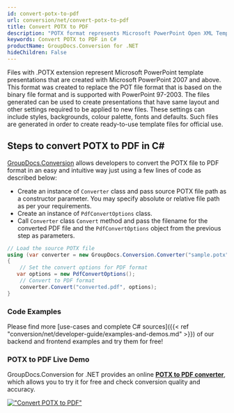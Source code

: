 ```yaml
---
id: convert-potx-to-pdf
url: conversion/net/convert-potx-to-pdf
title: Convert POTX to PDF
description: "POTX format represents Microsoft PowerPoint Open XML Template with .potx extension. Learn how to convert POTX to PDF file programmatically in C# language using GroupDocs.Conversion for .NET library."
keywords: Convert POTX to PDF in C#
productName: GroupDocs.Conversion for .NET
hideChildren: False
---
```


Files with .POTX extension represent Microsoft PowerPoint template presentations that are created with Microsoft PowerPoint 2007 and above. This format was created to replace the POT file format that is based on the binary file format and is supported with PowerPoint 97-2003. The files generated can be used to create presentations that have same layout and other settings required to be applied to new files. These settings can include styles, backgrounds, colour palette, fonts and defaults. Such files are generated in order to create ready-to-use template files for official use.

## Steps to convert POTX to PDF in C#

[GroupDocs.Conversion](https://products.groupdocs.com/conversion/net) allows developers to convert the POTX file to PDF format in an easy and intuitive way just using a few lines of code as described below:

* Create an instance of `Converter` class and pass source POTX file path as a constructor parameter. You may specify absolute or relative file path as per your requirements. 
* Create an instance of `PdfConvertOptions` class.
* Call `Converter` class `Convert` method and pass the filename for the converted PDF file and the `PdfConvertOptions` object from the previous step as parameters.

```csharp
// Load the source POTX file
using (var converter = new GroupDocs.Conversion.Converter("sample.potx"))
{
    // Set the convert options for PDF format
   var options = new PdfConvertOptions();
    // Convert to PDF format
    converter.Convert("converted.pdf", options);
}
```

### Code Examples

Please find more [use-cases and complete C# sources]({{< ref "conversion/net/developer-guide/examples-and-demos.md" >}}) of our backend and frontend examples and try them for free!

### POTX to PDF Live Demo

GroupDocs.Conversion for .NET provides an online [**POTX to PDF converter**](https://products.groupdocs.app/conversion/potx-to-pdf), which allows you to try it for free and check conversion quality and accuracy.

[!["Convert POTX to PDF"](conversion/net/images/convert-to-pdf/convert-potx-to-pdf.png)](https://products.groupdocs.app/conversion/potx-to-pdf)